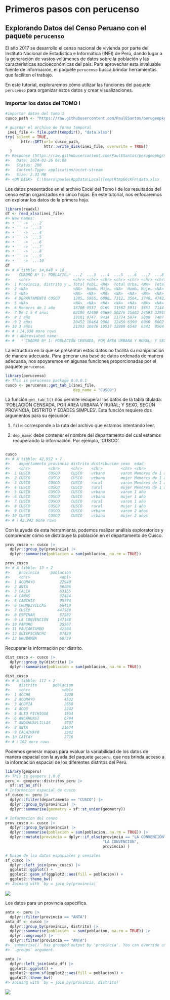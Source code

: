 # Primeros pasos con perucenso


## Explorando Datos del Censo Peruano con el paquete `perucenso`

El año 2017 se desarrollo el censo nacional de vivienda por parte del
Instituto Nacional de Estadística e Informática (INEI) de Perú, dando
lugar a la generación de vastos volúmenes de datos sobre la población y
las características socioeconómicas del país. Para aprovechar esta
invaluable fuente de información, el paquete `perucenso` busca brindar
herramientas que faciliten el trabajo.

En este tutorial, exploraremos cómo utilizar las funciones del paquete
`perucenso` para organizar estos datos y crear visualizaciones.

### Importar los datos del TOMO I

``` r
#importar datos del tomo 1
cusco_path <- "https://raw.githubusercontent.com/PaulESantos/perugeopkg/master/inei/08TOMO_01_cusco.xlsx"

# guardar el archivo de forma temporal
 inei_file <- file.path(tempdir(), "data.xlsx")
try( silent = TRUE,
       httr::GET(url= cusco_path,
                 httr::write_disk(inei_file, overwrite = TRUE))
  )
#> Response [https://raw.githubusercontent.com/PaulESantos/perugeopkg/master/inei/08TOMO_01_cusco.xlsx]
#>   Date: 2024-02-26 04:08
#>   Status: 200
#>   Content-Type: application/octet-stream
#>   Size: 2.31 MB
#> <ON DISK>  C:\Users\paule\AppData\Local\Temp\RtmpG6cKFn\data.xlsx
```

Los datos presentados en el archivo Excel del Tomo I de los resultados
del censo están organizados en cinco hojas. En este tutorial, nos
enfocaremos en explorar los datos de la primera hoja.

``` r
library(readxl)
df <- read_xlsx(inei_file)
#> New names:
#> • `` -> `...2`
#> • `` -> `...3`
#> • `` -> `...4`
#> • `` -> `...5`
#> • `` -> `...6`
#> • `` -> `...7`
#> • `` -> `...8`
#> • `` -> `...9`
#> • `` -> `...10`
df
#> # A tibble: 14,648 × 10
#>    CUADRO Nº 1: POBLACIÓ…¹ ...2  ...3  ...4  ...5  ...6  ...7  ...8  ...9  ...10
#>    <chr>                   <chr> <chr> <chr> <chr> <chr> <chr> <chr> <chr> <chr>
#>  1 Provincia, distrito y … Total Pobl… <NA>  Total Urba… <NA>  Total Rural <NA> 
#>  2 <NA>                    <NA>  Homb… Muje… <NA>  Homb… Muje… <NA>  Homb… Muje…
#>  3 <NA>                    <NA>  <NA>  <NA>  <NA>  <NA>  <NA>  <NA>  <NA>  <NA> 
#>  4 DEPARTAMENTO CUSCO      1205… 5965… 6090… 7312… 3564… 3748… 4742… 2400… 2341…
#>  5 <NA>                    <NA>  <NA>  <NA>  <NA>  <NA>  <NA>  <NA>  <NA>  <NA> 
#>  6 Menores de 1 año        18706 9537  9169  11562 5911  5651  7144  3626  3518 
#>  7 De 1 a 4 años           83186 42490 40696 50276 25683 24593 32910 16807 16103
#>  8 1 año                   19181 9747  9434  11774 5974  5800  7407  3773  3634 
#>  9 2 años                  20452 10464 9988  12450 6390  6060  8002  4074  3928 
#> 10 3 años                  21393 10876 10517 12889 6548  6341  8504  4328  4176 
#> # ℹ 14,638 more rows
#> # ℹ abbreviated name:
#> #   ¹​`CUADRO Nº 1: POBLACIÓN CENSADA, POR ÁREA URBANA Y RURAL; Y SEXO, SEGÚN PROVINCIA, DISTRITO Y EDADES SIMPLES`
```

La estructura en la que se presentan estos datos no facilita su
manipulación de manera adecuada. Para generar una base de datos ordenada
de manera adecuada, nos apoyaremos en algunas funciones proporcionadas
por el paquete `perucenso`.

``` r
library(perucenso)
#> This is perucenso package 0.0.0.1
cusco <- perucenso::get_tab_1(inei_file, 
                              dep_name = "CUSCO")
```

La función `get_tab_1()` nos permite recuperar los datos de la tabla
titulada: ‘POBLACIÓN CENSADA, POR ÁREA URBANA Y RURAL; Y SEXO, SEGÚN
PROVINCIA, DISTRITO Y EDADES SIMPLES’. Esta función requiere dos
argumentos para su ejecución:

1.  `file`: corresponde a la ruta del archivo que estamos intentando
    leer.

2.  `dep_name`: debe contener el nombre del departamento del cual
    estamos recuperando la información. Por ejemplo, ‘CUSCO’.

``` r

cusco
#> # A tibble: 42,952 × 7
#>    departamento provincia distrito distribucion sexo  edad             poblacion
#>    <chr>        <chr>     <chr>    <chr>        <chr> <chr>                <dbl>
#>  1 CUSCO        CUSCO     CUSCO    urbano       varon Menores de 1 año       797
#>  2 CUSCO        CUSCO     CUSCO    urbano       mujer Menores de 1 año       777
#>  3 CUSCO        CUSCO     CUSCO    rural        varon Menores de 1 año        23
#>  4 CUSCO        CUSCO     CUSCO    rural        mujer Menores de 1 año        20
#>  5 CUSCO        CUSCO     CUSCO    urbano       varon 1 año                  794
#>  6 CUSCO        CUSCO     CUSCO    urbano       mujer 1 año                  738
#>  7 CUSCO        CUSCO     CUSCO    rural        varon 1 año                   22
#>  8 CUSCO        CUSCO     CUSCO    rural        mujer 1 año                   30
#>  9 CUSCO        CUSCO     CUSCO    urbano       varon 2 años                 901
#> 10 CUSCO        CUSCO     CUSCO    urbano       mujer 2 años                 801
#> # ℹ 42,942 more rows
```

Con la ayuda de esta herramienta, podemos realizar análisis
exploratorios y comprender cómo se distribuye la población en el
departamento de Cusco.

``` r
prov_cusco <- cusco |> 
  dplyr::group_by(provincia) |> 
  dplyr::summarise(poblacion = sum(poblacion, na.rm = TRUE))

prov_cusco
#> # A tibble: 13 × 2
#>    provincia     poblacion
#>    <chr>             <dbl>
#>  1 ACOMAYO           22940
#>  2 ANTA              56206
#>  3 CALCA             63155
#>  4 CANAS             32484
#>  5 CANCHIS           95774
#>  6 CHUMBIVILCAS      66410
#>  7 CUSCO            447588
#>  8 ESPINAR           57582
#>  9 LA CONVENCIÓN    147148
#> 10 PARURO            25567
#> 11 PAUCARTAMBO       42504
#> 12 QUISPICANCHI      87430
#> 13 URUBAMBA          60739
```

Recuperar la información por distrito.

``` r
dist_cusco <- cusco |> 
  dplyr::group_by(distrito) |> 
  dplyr::summarise(poblacion = sum(poblacion, na.rm = TRUE))

dist_cusco
#> # A tibble: 112 × 2
#>    distrito       poblacion
#>    <chr>              <dbl>
#>  1 ACCHA               3028
#>  2 ACOMAYO             4532
#>  3 ACOPÍA              2650
#>  4 ACOS                2242
#>  5 ALTO PICHIGUA       1934
#>  6 ANCAHUASI           6784
#>  7 ANDAHUAYLILLAS      5797
#>  8 ANTA               21674
#>  9 CACHIMAYO           2382
#> 10 CAICAY              2716
#> # ℹ 102 more rows
```

Podemos generar mapas para evaluar la variabilidad de los datos de
manera espacial con la ayuda del paquete `geoperu`, que nos brinda
acceso a la información espacial de los diferentes distritos del Perú.

``` r
library(geoperu)
#> This is geoperu 1.0.0
peru <- geoperu::distritos_peru |> 
  sf::st_as_sf()
# Informacion espacial de cusco
sf_cusco <- peru |> 
  dplyr::filter(departamento == "CUSCO") |> 
  dplyr::group_by(provincia) |> 
  dplyr::summarise(geometry = sf::st_union(geometry))

# Informacion del censo
prov_cusco <- cusco |> 
  dplyr::group_by(provincia) |> 
  dplyr::summarise(poblacion = sum(poblacion, na.rm = TRUE)) |> 
  dplyr::mutate(provincia = dplyr::if_else(provincia == "LA CONVENCIÓN",
                                           "LA CONVENCION",
                                           provincia) )

# Union de lso datos espaciales y censales
sf_cusco |> 
  dplyr::left_join(prov_cusco) |> 
  ggplot2::ggplot() +
  ggplot2::geom_sf(ggplot2::aes(fill = poblacion)) +
  ggplot2::theme_bw()
#> Joining with `by = join_by(provincia)`
```

![](ejemplo.markdown_strict_files/figure-markdown_strict/unnamed-chunk-8-1.png)

Los datos para un provincia especifica.

``` r
anta <- peru |> 
  dplyr::filter(provincia == "ANTA")
anta_df <- cusco |> 
  dplyr::group_by(provincia, distrito) |> 
  dplyr::summarise(poblacion  = sum(poblacion, na.rm = TRUE)) |> 
  dplyr::ungroup() |> 
  dplyr::filter(provincia == "ANTA")
#> `summarise()` has grouped output by 'provincia'. You can override using the
#> `.groups` argument.

anta |> 
  dplyr::left_join(anta_df) |> 
  ggplot2::ggplot() +
  ggplot2::geom_sf(ggplot2::aes(fill = poblacion)) +
  ggplot2::theme_bw()
#> Joining with `by = join_by(provincia, distrito)`
```

![](ejemplo.markdown_strict_files/figure-markdown_strict/unnamed-chunk-9-1.png)
